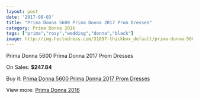 ```yaml
---
layout: post
date: '2017-08-03'
title: "Prima Donna 5600 Prima Donna 2017 Prom Dresses"
category: Prima Donna 2016
tags: ["prima","rosy","wedding","donna","black"]
image: http://img.hectodress.com/31097-thickbox_default/prima-donna-5600-prima-donna-2012-prom-dresses.jpg
---
```

Prima Donna 5600 Prima Donna 2017 Prom Dresses

On Sales: **$247.84**
<a href="https://www.hectodress.com/prima-donna-2013/14279-prima-donna-5600-prima-donna-2012-prom-dresses.html"><amp-img layout="responsive" width="600" height="600" src="//img.hectodress.com/31097-thickbox_default/prima-donna-5600-prima-donna-2012-prom-dresses.jpg" alt="Prima Donna 5600 Prima Donna 2017 Prom Dresses 0" /></a>
<a href="https://www.hectodress.com/prima-donna-2013/14279-prima-donna-5600-prima-donna-2012-prom-dresses.html"><amp-img layout="responsive" width="600" height="600" src="//img.hectodress.com/31098-thickbox_default/prima-donna-5600-prima-donna-2012-prom-dresses.jpg" alt="Prima Donna 5600 Prima Donna 2017 Prom Dresses 1" /></a>

Buy it: [Prima Donna 5600 Prima Donna 2017 Prom Dresses](https://www.hectodress.com/prima-donna-2013/14279-prima-donna-5600-prima-donna-2012-prom-dresses.html "Prima Donna 5600 Prima Donna 2017 Prom Dresses")

View more: [Prima Donna 2016](https://www.hectodress.com/251-prima-donna-2013 "Prima Donna 2016")